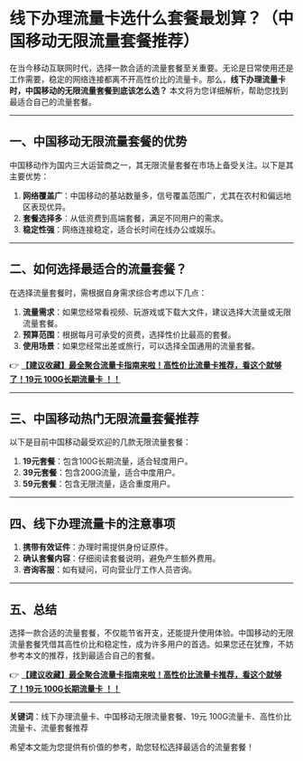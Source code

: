 # 线下办理流量卡选什么套餐最划算？（中国移动无限流量套餐推荐）

在当今移动互联网时代，选择一款合适的流量套餐至关重要。无论是日常使用还是工作需要，稳定的网络连接都离不开高性价比的流量卡。那么，**线下办理流量卡时，中国移动的无限流量套餐到底该怎么选？** 本文将为您详细解析，帮助您找到最适合自己的流量套餐。

---

## 一、中国移动无限流量套餐的优势

中国移动作为国内三大运营商之一，其无限流量套餐在市场上备受关注。以下是其主要优势：

1. **网络覆盖广**：中国移动的基站数量多，信号覆盖范围广，尤其在农村和偏远地区表现优异。
2. **套餐选择多**：从低资费到高端套餐，满足不同用户的需求。
3. **稳定性强**：网络连接稳定，适合长时间在线办公或娱乐。

---

## 二、如何选择最适合的流量套餐？

在选择流量套餐时，需根据自身需求综合考虑以下几点：

1. **流量需求**：如果您经常看视频、玩游戏或下载大文件，建议选择大流量或无限流量套餐。
2. **预算范围**：根据每月可承受的资费，选择性价比最高的套餐。
3. **使用场景**：如果您经常出差或旅行，可以选择全国通用的流量套餐。

👉 **[【建议收藏】最全聚合流量卡指南来啦！高性价比流量卡推荐，看这个就够了！19元 100G长期流量卡 ！！](https://bit.ly/Liuliangka)**

---

## 三、中国移动热门无限流量套餐推荐

以下是目前中国移动最受欢迎的几款无限流量套餐：

1. **19元套餐**：包含100G长期流量，适合轻度用户。
2. **39元套餐**：包含200G流量，适合中度用户。
3. **59元套餐**：包含无限流量，适合重度用户。

---

## 四、线下办理流量卡的注意事项

1. **携带有效证件**：办理时需提供身份证原件。
2. **确认套餐内容**：仔细阅读套餐说明，避免产生额外费用。
3. **咨询客服**：如有疑问，可向营业厅工作人员咨询。

---

## 五、总结

选择一款合适的流量套餐，不仅能节省开支，还能提升使用体验。中国移动的无限流量套餐凭借其高性价比和稳定性，成为许多用户的首选。如果您还在犹豫，不妨参考本文的推荐，找到最适合自己的套餐。

👉 **[【建议收藏】最全聚合流量卡指南来啦！高性价比流量卡推荐，看这个就够了！19元 100G长期流量卡 ！！](https://bit.ly/Liuliangka)**

---

**关键词**：线下办理流量卡、中国移动无限流量套餐、19元 100G流量卡、高性价比流量卡、流量套餐推荐

希望本文能为您提供有价值的参考，助您轻松选择最适合的流量套餐！